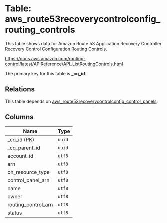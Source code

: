 # Table: aws_route53recoverycontrolconfig_routing_controls

This table shows data for Amazon Route 53 Application Recovery Controller Recovery Control Configuration Routing Controls.

https://docs.aws.amazon.com/routing-control/latest/APIReference/API_ListRoutingControls.html

The primary key for this table is **_cq_id**.

## Relations

This table depends on [aws_route53recoverycontrolconfig_control_panels](aws_route53recoverycontrolconfig_control_panels.md).

## Columns

| Name          | Type          |
| ------------- | ------------- |
|_cq_id (PK)|`uuid`|
|_cq_parent_id|`uuid`|
|account_id|`utf8`|
|arn|`utf8`|
|oh_resource_type|`utf8`|
|control_panel_arn|`utf8`|
|name|`utf8`|
|owner|`utf8`|
|routing_control_arn|`utf8`|
|status|`utf8`|
